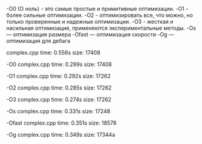 -O0 (O ноль) - это самые простые и примитивные оптимизации.
-O1 - более сильные оптимизации.
-O2 - оптимизировать все, что можно, но только проверенные и надежные оптимизации.
-O3 - жесткая и насильная оптимизация, применяются экспериментальные методы.
-Os — оптимизация размера
-Ofast — оптимизация скорости
-Og — оптимизация для дебага


complex.cpp
time: 0.556s
size: 17408

-O0 complex.cpp
time: 0.299s
size: 17408

-O1 complex.cpp
time: 0.292s
size: 17262

-O2 complex.cpp
time: 0.285s
size: 17262

-O3 complex.cpp
time: 0.274s
size: 17262

-Os complex.cpp
time: 0.331s
size: 17248

-Ofast complex.cpp
time: 0.351s
size: 18578

-Og complex.cpp
time: 0.349s
size: 17344a
